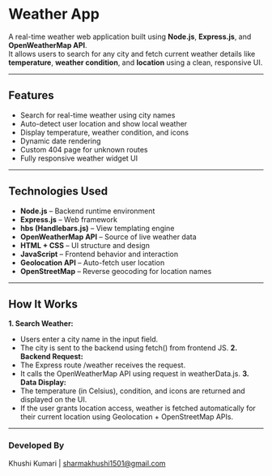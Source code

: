# Weather App

A real-time weather web application built using **Node.js**, **Express.js**, and **OpenWeatherMap API**.  
It allows users to search for any city and fetch current weather details like **temperature**, **weather condition**, and **location** using a clean, responsive UI.

---

## Features
- Search for real-time weather using city names
- Auto-detect user location and show local weather
- Display temperature, weather condition, and icons
- Dynamic date rendering
- Custom 404 page for unknown routes
- Fully responsive weather widget UI

---

## Technologies Used
- **Node.js** – Backend runtime environment
- **Express.js** – Web framework
- **hbs (Handlebars.js)** – View templating engine
- **OpenWeatherMap API** – Source of live weather data
- **HTML + CSS** – UI structure and design
- **JavaScript** – Frontend behavior and interaction
- **Geolocation API** – Auto-fetch user location
- **OpenStreetMap** – Reverse geocoding for location names

---

## How It Works
**1. Search Weather:**
  - Users enter a city name in the input field.
  - The city is sent to the backend using fetch() from frontend JS.
**2. Backend Request:**
  - The Express route /weather receives the request.
  - It calls the OpenWeatherMap API using request in weatherData.js.
**3. Data Display:**
  - The temperature (in Celsius), condition, and icons are returned and displayed on the UI.
  - If the user grants location access, weather is fetched automatically for their current location using Geolocation + OpenStreetMap APIs.

---

### Developed By
Khushi Kumari | sharmakhushi1501@gmail.com

